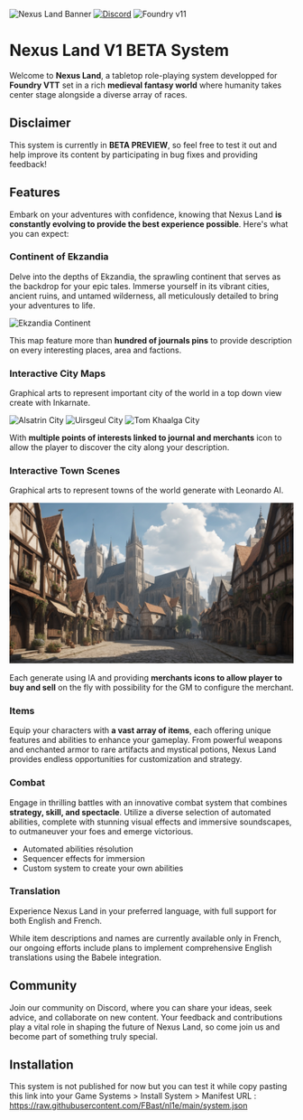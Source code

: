 ![Nexus Land Banner](https://github.com/FBast/pl1e/blob/main/assets/imgs/banner.jpg)
[![Discord](https://img.shields.io/discord/1211345195069743165?color=%237289DA&label=Join%20our%20Discord%20Server&logo=discord)](https://discord.gg/HCCGGwYsG4)
![Foundry v11](https://img.shields.io/badge/foundry-v12-green)
# Nexus Land V1 BETA System

Welcome to **Nexus Land**, a tabletop role-playing system developped for **Foundry VTT** set in a rich **medieval fantasy world** where humanity takes center stage alongside a diverse array of races.

## Disclaimer

This system is currently in **BETA PREVIEW**, so feel free to test it out and help improve its content by participating in bug fixes and providing feedback!

## Features

Embark on your adventures with confidence, knowing that Nexus Land **is constantly evolving to provide the best experience possible**. Here's what you can expect:

### Continent of Ekzandia

Delve into the depths of Ekzandia, the sprawling continent that serves as the backdrop for your epic tales. Immerse yourself in its vibrant cities, ancient ruins, and untamed wilderness, all meticulously detailed to bring your adventures to life.

![Ekzandia Continent](https://github.com/FBast/nl1e/blob/main/assets/maps/Ekzandia.jpg)

This map feature more than **hundred of journals pins** to provide description on every interesting places, area and factions.

### Interactive City Maps

Graphical arts to represent important city of the world in a top down view create with Inkarnate.

![Alsatrin City](https://github.com/FBast/nl1e/blob/main/assets/maps/Alsatrin.jpg)
![Uirsgeul City](https://github.com/FBast/nl1e/blob/main/assets/maps/Uirsgeul.jpg)
![Tom Khaalga City](https://github.com/FBast/nl1e/blob/main/assets/maps/Tom%20Khaalga.jpg)

With **multiple points of interests linked to journal and merchants** icon to allow the player to discover the city along your description.

### Interactive Town Scenes

Graphical arts to represent towns of the world generate with Leonardo AI.

![Braelcom City](https://github.com/FBast/nl1e/blob/main/assets/scenes/Braelcom.jpg)

Each generate using IA and providing **merchants icons to allow player to buy and sell** on the fly with possibility for the GM to configure the merchant.

### Items

Equip your characters with **a vast array of items**, each offering unique features and abilities to enhance your gameplay. From powerful weapons and enchanted armor to rare artifacts and mystical potions, Nexus Land provides endless opportunities for customization and strategy.

### Combat

Engage in thrilling battles with an innovative combat system that combines **strategy, skill, and spectacle**. Utilize a diverse selection of automated abilities, complete with stunning visual effects and immersive soundscapes, to outmaneuver your foes and emerge victorious.

- Automated abilities résolution
- Sequencer effects for immersion
- Custom system to create your own abilities

### Translation

Experience Nexus Land in your preferred language, with full support for both English and French. 

While item descriptions and names are currently available only in French, our ongoing efforts include plans to implement comprehensive English translations using the Babele integration.

## Community

Join our community on Discord, where you can share your ideas, seek advice, and collaborate on new content. Your feedback and contributions play a vital role in shaping the future of Nexus Land, so come join us and become part of something truly special.

## Installation

This system is not published for now but you can test it while copy pasting this link into your Game Systems > Install System > Manifest URL : https://raw.githubusercontent.com/FBast/nl1e/main/system.json
